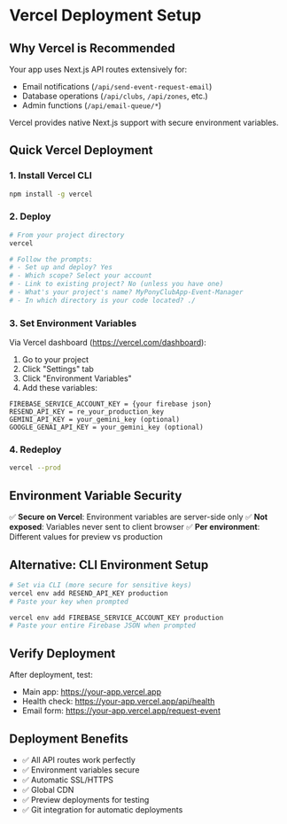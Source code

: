 # Vercel Deployment Setup

## Why Vercel is Recommended

Your app uses Next.js API routes extensively for:
- Email notifications (`/api/send-event-request-email`)
- Database operations (`/api/clubs`, `/api/zones`, etc.)
- Admin functions (`/api/email-queue/*`)

Vercel provides native Next.js support with secure environment variables.

## Quick Vercel Deployment

### 1. Install Vercel CLI
```bash
npm install -g vercel
```

### 2. Deploy
```bash
# From your project directory
vercel

# Follow the prompts:
# - Set up and deploy? Yes
# - Which scope? Select your account
# - Link to existing project? No (unless you have one)
# - What's your project's name? MyPonyClubApp-Event-Manager
# - In which directory is your code located? ./
```

### 3. Set Environment Variables
Via Vercel dashboard (https://vercel.com/dashboard):
1. Go to your project
2. Click "Settings" tab
3. Click "Environment Variables"
4. Add these variables:

```
FIREBASE_SERVICE_ACCOUNT_KEY = {your firebase json}
RESEND_API_KEY = re_your_production_key
GEMINI_API_KEY = your_gemini_key (optional)
GOOGLE_GENAI_API_KEY = your_gemini_key (optional)
```

### 4. Redeploy
```bash
vercel --prod
```

## Environment Variable Security

✅ **Secure on Vercel**: Environment variables are server-side only
✅ **Not exposed**: Variables never sent to client browser
✅ **Per environment**: Different values for preview vs production

## Alternative: CLI Environment Setup
```bash
# Set via CLI (more secure for sensitive keys)
vercel env add RESEND_API_KEY production
# Paste your key when prompted

vercel env add FIREBASE_SERVICE_ACCOUNT_KEY production
# Paste your entire Firebase JSON when prompted
```

## Verify Deployment
After deployment, test:
- Main app: https://your-app.vercel.app
- Health check: https://your-app.vercel.app/api/health
- Email form: https://your-app.vercel.app/request-event

## Deployment Benefits
- ✅ All API routes work perfectly
- ✅ Environment variables secure
- ✅ Automatic SSL/HTTPS
- ✅ Global CDN
- ✅ Preview deployments for testing
- ✅ Git integration for automatic deployments